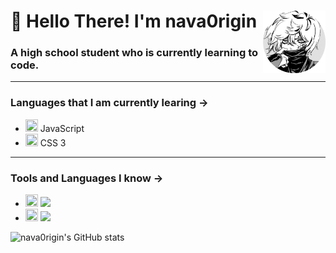 <h1>👋 Hello There! I'm nava0rigin <img src="me.png" height="100px" width="100px" align="right"></h1>
<h3>A high school student who is currently learning to code.</h3>

<hr>

 ### Languages that I am currently learing -> 
 + <img src="https://cdn-icons-png.flaticon.com/512/5968/5968292.png" height="20px" width="20px"> JavaScript
 + <img src="https://cdn-icons-png.flaticon.com/512/732/732190.png" height="20px" width="20px"> CSS 3

<hr>

### Tools and Languages I know ->
 + <img src="https://cdn-icons-png.flaticon.com/512/6124/6124995.png" height="20px" width="20px"> <img src="https://img.shields.io/badge/Linux-Intermediate-blue">
 + <img src="https://cdn-icons-png.flaticon.com/512/174/174854.png" height="20px" width="20px"> <img src="https://img.shields.io/badge/HTML%205-Master-blue">

![nava0rigin's GitHub stats](https://github-readme-stats.vercel.app/api?username=nava0rigin&show_icons=true&theme=onedark)
